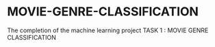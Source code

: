 # MOVIE-GENRE-CLASSIFICATION
The completion of the machine learning project TASK 1 : MOVIE GENRE CLASSIFICATION
